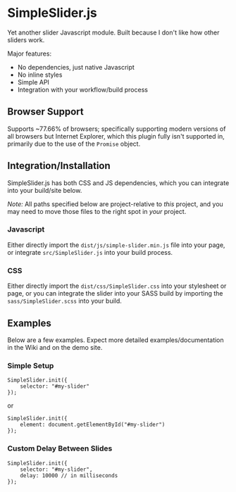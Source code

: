 # SimpleSlider.js

Yet another slider Javascript module. Built because I don't like how other
sliders work.

Major features:

 - No dependencies, just native Javascript
 - No inline styles
 - Simple API
 - Integration with your workflow/build process

## Browser Support

Supports ~77.66% of browsers; specifically supporting modern versions of all
browsers but Internet Explorer, which this plugin fully isn't supported in,
primarily due to the use of the `Promise` object.

## Integration/Installation

SimpleSlider.js has both CSS and JS dependencies, which you can integrate into
your build/site below.

*Note:* All paths specified below are project-relative to *this* project, and
you may need to move those files to the right spot in *your* project.

### Javascript

Either directly import the `dist/js/simple-slider.min.js` file into your page,
or integrate `src/SimpleSlider.js` into your build process.

### CSS

Either directly import the `dist/css/SimpleSlider.css` into your stylesheet or
page, or you can integrate the slider into your SASS build by importing the
`sass/SimpleSlider.scss` into your build.

## Examples

Below are a few examples. Expect more detailed examples/documentation in the
Wiki and on the demo site.

### Simple Setup

```
SimpleSlider.init({
    selector: "#my-slider"
});
```
or
```
SimpleSlider.init({
    element: document.getElementById("#my-slider")
});
```

### Custom Delay Between Slides

```
SimpleSlider.init({
    selector: "#my-slider",
    delay: 10000 // in milliseconds
});
```
